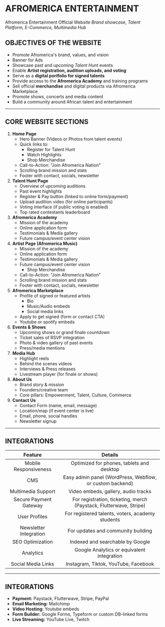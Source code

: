 # AFROMERICA ENTERTAINMENT
Afromerica Entertainment Official Website
_Brand showcase, Talent Platform, E-Commerce, Multimedia Hub_

## OBJECTIVES OF THE WEBSITE
- Promote Afromerica's brand, values, and vision
- Banner for Ads
- Showcase past and upcoming *Talent Hunt* events
- Enable **Artist registration, audition uploads, and voting**
- Serve as a **digital portfolio for signed talents**
- Provide access to the **Afromerica Academy** and training programs
- Sell official **merchandise** and digital products via Afromerica Marketplace
- Promote shows, concerts and media content
- Build a community around African talent and entertainment

---
## CORE WEBSITE SECTIONS
1. **Home Page**
    - Hero Banner (Videos or Photos from talent events)
    - Quick links to:
      * Register for Talent Hunt
      * Watch Highlights
      * Shop Merchandise
   - Call-to-Action: "Join Afromerica Nation"
   - Scrolling brand mission and stats
   - Footer with contact, socials, newsletter  
2. **Talent Hunt Page**
    - Overview of upcoming auditions
    - Past event highlights
    - Register & Pay button (linked to online form/payment)
    - Upload audition video (for online participants)
    - Voting interface (if public voting is enabled)
    - Top rated contestants leaderboard  
3. **Afromerica Academy**
    - Mission of the academy
    - Online application form
    - Testimonials & Media gallery
    - Future campus/event center vision
4. **Artist Page (Afromerica Music)**
    - Mission of the academy
    - Online application form
    - Testimonials & Media gallery
    - Future campus/event center vision
      * Shop Merchandise
   - Call-to-Action: "Join Afromerica Nation"
   - Scrolling brand mission and stats
   - Footer with contact, socials, newsletter  
5. **Afromerica Marketplace**
    - Profile of signed or featured artists
      * Bio
      * Music/Audio embeds
      * Social media links
   - Apply to get signed (form or contact CTA)
   - Youtube or spotify embeds  
6. **Events & Shows**
    - Upcoming shows or grand finale countdown
    - Ticket sales of RSVP integration
    - Photo & video gallery of past events
    - Press/media mentions  
7. **Media Hub**
    - Highlight reels
    - Behind the scenes videos
    - Interviews & Press releases
    - Livestream player (for finale or shows)  
8. **About Us**
    - Brand story & mission
    - Founders/creative team
    - Core pillars: Empowerment, Talent, Culture, Commerce  
9. **Contact Us**
    - Contact Form (name, email, message)
    - Location/map (if event center is live)
    - Email, phone, social handles
    - Newsletter signup  
---
## INTEGRATIONS
| Feature | Details |
| :-----------: | :-----------: |
| Mobile Responsiveness | Optimized for phones, tablets and desktop |
| CMS | Easy admin panel (WordPress, Webflow, or custom backend) |
|Multimedia Support | Video embeds, gallery, audio tracks |
| Secure Payment Gateway | For registration, ticketing, merch (Paystack, Flutterwave, Stripe) | 
| User Profiles | For registered talents, voters, academy students |
| Newsletter Integration | For updates and community building |
| SEO Optimization | Indexed and searchable by Google |
| Analytics | Google Analytics or equivalent integration |
| Social Media Links | Instagram, Tiktok, YouTube, Facebook |

---
## INTEGRATIONS
- **Payment:** Paystack, Flutterwave, Stripe, PayPal
- **Email Marketing:** Mailchimp
- **Video Hosting:** Youtube embeds
- **Form Builder:** Google Forms, Typeform or custom DB-linked forms
- **Live Streaming:** YouTube Live, Twitch
